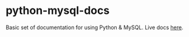 # python-mysql-docs

Basic set of documentation for using Python &amp; MySQL.  Live docs [here](http://www.mikusa.com/python-mysql-docs/index.html).
